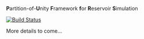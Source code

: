 **P**artition-of-**U**nity **F**ramework **f**or **R**eservoir **S**imulation

[![Build Status](https://travis-ci.org/johntfoster/PUFfRS.svg?branch=master)](https://travis-ci.org/johntfoster/PUFfRS)

More details to come...

